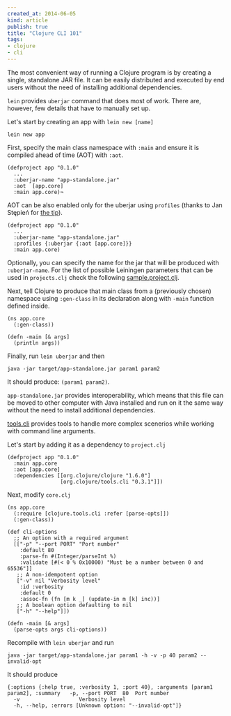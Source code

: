 ```yaml
---
created_at: 2014-06-05
kind: article
publish: true
title: "Clojure CLI 101"
tags:
- clojure
- cli
---
```


The most convenient way of running a Clojure program is by creating a single,
standalone JAR file. It can be easily distributed and executed by end users
without the need of installing additional dependencies.

`lein` provides `uberjar` command that does most of work. There are, however, few
details that have to manually set up.

Let's start by creating an app with `lein new [name]`

```
lein new app
```

First, specify the main class namespace with `:main` and ensure it is compiled
ahead of time (AOT) with `:aot`.

```
(defproject app "0.1.0"
  ...
  :uberjar-name "app-standalone.jar"
  :aot  [app.core]
  :main app.core)¬
```

AOT can be also enabled only for the uberjar using `profiles` (thanks to Jan
Stępień for [the tip][8]).

```
(defproject app "0.1.0"
  ...
  :uberjar-name "app-standalone.jar"
  :profiles {:uberjar {:aot [app.core]}}
  :main app.core)
```

Optionally, you can specify the name for the jar that will be produced with
`:uberjar-name`. For the list of possible Leiningen parameters that can be used
in `projects.clj` check the following [sample.project.clj][1].

Next, tell Clojure to produce that main class from a (previously chosen)
namespace using `:gen-class` in its declaration along with `-main`
function defined inside.

```
(ns app.core
  (:gen-class))

(defn -main [& args]
  (println args))
```

Finally, run `lein uberjar` and then

```
java -jar target/app-standalone.jar param1 param2
```

It should produce: `(param1 param2)`.

`app-standalone.jar` provides interoperability, which means that this file can
be moved to other computer with Java installed and run on it the same way without
the need to install additional dependencies.

[tools.cli][2] provides tools to handle more complex scenerios while working with
command line arguments.

Let's start by adding it as a dependency to `project.clj`

```
(defproject app "0.1.0"
  :main app.core
  :aot [app.core]
  :dependencies [[org.clojure/clojure "1.6.0"]
                 [org.clojure/tools.cli "0.3.1"]])
```

Next, modify `core.clj`

```
(ns app.core
  (:require [clojure.tools.cli :refer [parse-opts]])
  (:gen-class))

(def cli-options
  ;; An option with a required argument
  [["-p" "--port PORT" "Port number"
    :default 80
    :parse-fn #(Integer/parseInt %)
    :validate [#(< 0 % 0x10000) "Must be a number between 0 and 65536"]]
   ;; A non-idempotent option
   ["-v" nil "Verbosity level"
    :id :verbosity
    :default 0
    :assoc-fn (fn [m k _] (update-in m [k] inc))]
   ;; A boolean option defaulting to nil
   ["-h" "--help"]])

(defn -main [& args]
  (parse-opts args cli-options))
```

Recompile with `lein uberjar` and run

```
java -jar target/app-standalone.jar param1 -h -v -p 40 param2 --invalid-opt
```

It should produce

```
{:options {:help true, :verbosity 1, :port 40}, :arguments [param1 param2], :summary   -p, --port PORT  80  Port number
  -v                   Verbosity level
  -h, --help, :errors [Unknown option: "--invalid-opt"]}
```


[1]: https://github.com/technomancy/leiningen/blob/stable/sample.project.clj
[2]: https://github.com/clojure/tools.cli
[8]: https://twitter.com/janstepien/status/482075401888743424
